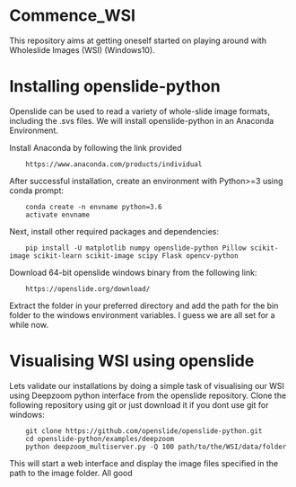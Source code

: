 # Commence_WSI
This repository aims at getting oneself started on playing around with Wholeslide Images (WSI) (Windows10).

# Installing openslide-python
Openslide can be used to read a variety of whole-slide image formats, including the .svs files. We will install openslide-python in an Anaconda Environment.

Install Anaconda by following the link provided
```
    https://www.anaconda.com/products/individual
```
After successful installation, create an environment with Python>=3 using conda prompt:
```
    conda create -n envname python=3.6
    activate envname
```
Next, install other required packages and dependencies:
```
    pip install -U matplotlib numpy openslide-python Pillow scikit-image scikit-learn scikit-image scipy Flask opencv-python
```
Download 64-bit openslide windows binary from the following link:
```
    https://openslide.org/download/
```
Extract the folder in your preferred directory and add the path for the bin folder to the windows environment variables.
I guess we are all set for a while now.

# Visualising WSI using openslide
Lets validate our installations by doing a simple task of visualising our WSI using Deepzoom python interface from the openslide repository.
Clone the following repository using git or just download it if you dont use git for windows:
```
    git clone https://github.com/openslide/openslide-python.git
    cd openslide-python/examples/deepzoom
    python deepzoom_multiserver.py -Q 100 path/to/the/WSI/data/folder
```
This will start a web interface and display the image files specified in the path to the image folder.
All good


